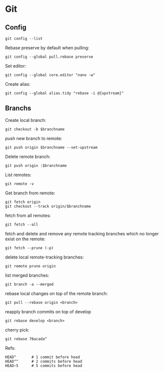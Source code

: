 # Git
## Config

```
git config --list
```

Rebase preserve by default when pulling:
```
git config --global pull.rebase preserve
```

Set editor:
```
git config --global core.editor "nano -w"
```

Create alias:
```
git config --global alias.tidy "rebase -i @{upstream}"
```

## Branchs
Create local branch:
```
git checkout -b $branchname
```
push new branch to remote:
```
git push origin $branchname --set-upstream
```

Delete remote branch:
```
git push origin :$branchname
````

List remotes:
```
git remote -v
```
Get branch from remote:
```
git fetch origin
git checkout --track origin/$branchname
```

fetch from all remotes:
```
git fetch --all
```
fetch and delete and remove any remote tracking branches which no longer exist on the remote:
```
git fetch --prune (-p)
```

delete local remote-tracking branches:
```
git remote prune origin
```
list merged branches:
```
git branch -a --merged
```

rebase local changes on top of the remote branch:
```
git pull --rebase origin <branch>
```
reapply branch commits on top of develop
```
git rebase develop <branch>
```
cherry pick:
```
git rebase 76acada^
```

Refs:
```
HEAD^       # 1 commit before head
HEAD^^      # 2 commits before head
HEAD~5      # 5 commits before head
```
